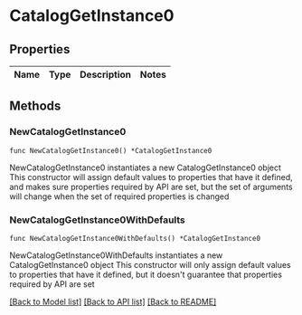 # CatalogGetInstance0

## Properties

Name | Type | Description | Notes
------------ | ------------- | ------------- | -------------

## Methods

### NewCatalogGetInstance0

`func NewCatalogGetInstance0() *CatalogGetInstance0`

NewCatalogGetInstance0 instantiates a new CatalogGetInstance0 object
This constructor will assign default values to properties that have it defined,
and makes sure properties required by API are set, but the set of arguments
will change when the set of required properties is changed

### NewCatalogGetInstance0WithDefaults

`func NewCatalogGetInstance0WithDefaults() *CatalogGetInstance0`

NewCatalogGetInstance0WithDefaults instantiates a new CatalogGetInstance0 object
This constructor will only assign default values to properties that have it defined,
but it doesn't guarantee that properties required by API are set


[[Back to Model list]](../README.md#documentation-for-models) [[Back to API list]](../README.md#documentation-for-api-endpoints) [[Back to README]](../README.md)


